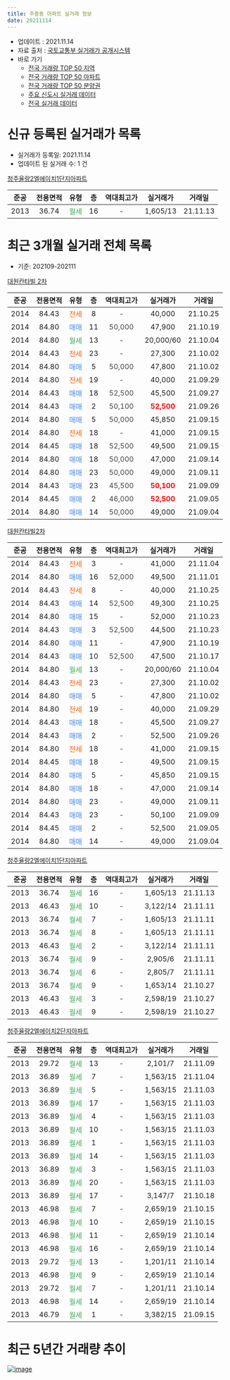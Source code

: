 ```yaml
---
title: 주중동 아파트 실거래 정보
date: 20211114
---
```


* 업데이트 : 2021.11.14
* 자료 출처 : [국토교통부 실거래가 공개시스템](http://rt.molit.go.kr)
* 바로 가기
    * [전국 거래량 TOP 50 지역](https://apt-info.github.io/apt-trade-info/tr)
    * [전국 거래량 TOP 50 아파트](https://apt-info.github.io/apt-trade-info/ta)
    * [전국 거래량 TOP 50 분양권](https://apt-info.github.io/apt-trade-info/tb)
    * [주요 신도시 실거래 데이터](https://apt-info.github.io/apt-trade-info/newtown)
    * [전국 실거래 데이터](https://apt-info.github.io/apt-trade-info/all)



<script async src="https://pagead2.googlesyndication.com/pagead/js/adsbygoogle.js"></script>
<!-- 기본광고 -->
<ins class="adsbygoogle"
     style="display:block"
     data-ad-client="ca-pub-1142216861245946"
     data-ad-slot="4805727019"
     data-ad-format="auto"
     data-full-width-responsive="true"></ins>
<script>
     (adsbygoogle = window.adsbygoogle || []).push({});
</script>


# 신규 등록된 실거래가 목록

* 실거래가 등록일: 2021.11.14
* 업데이트 된 실거래 수: 1 건


[청주율랑2엘에이치1단지아파트](https://search.naver.com/search.naver?query=%EC%B2%AD%EC%A3%BC%EC%9C%A8%EB%9E%912%EC%97%98%EC%97%90%EC%9D%B4%EC%B9%981%EB%8B%A8%EC%A7%80%EC%95%84%ED%8C%8C%ED%8A%B8)

|준공|전용면적|유형|층|역대최고가|실거래가|거래일|
|:---:|:---:|:---:|:---:|:---:|:---:|:---:|
|2013|36.74|<span style="color:#34A853">월세</span>|16|<span style="color:#444444">-</span>|1,605/13|21.11.13|



<script async src="https://pagead2.googlesyndication.com/pagead/js/adsbygoogle.js"></script>
<!-- 기본광고 -->
<ins class="adsbygoogle"
     style="display:block"
     data-ad-client="ca-pub-1142216861245946"
     data-ad-slot="4805727019"
     data-ad-format="auto"
     data-full-width-responsive="true"></ins>
<script>
     (adsbygoogle = window.adsbygoogle || []).push({});
</script>


# 최근 3개월 실거래 전체 목록
* 기준: 202109-202111


[대원칸타빌 2차](https://search.naver.com/search.naver?query=%EB%8C%80%EC%9B%90%EC%B9%B8%ED%83%80%EB%B9%8C+2%EC%B0%A8)

|준공|전용면적|유형|층|역대최고가|실거래가|거래일|
|:---:|:---:|:---:|:---:|:---:|:---:|:---:|
|2014|84.43|<span style="color:#FF5A00">전세</span>|8|<span style="color:#444444">-</span>|40,000|21.10.25|
|2014|84.80|<span style="color:#4285F3">매매</span>|11|<span style="color:#444444">50,000</span>|47,900|21.10.19|
|2014|84.80|<span style="color:#34A853">월세</span>|13|<span style="color:#444444">-</span>|20,000/60|21.10.04|
|2014|84.43|<span style="color:#FF5A00">전세</span>|23|<span style="color:#444444">-</span>|27,300|21.10.02|
|2014|84.80|<span style="color:#4285F3">매매</span>|5|<span style="color:#444444">50,000</span>|47,800|21.10.02|
|2014|84.80|<span style="color:#FF5A00">전세</span>|19|<span style="color:#444444">-</span>|40,000|21.09.29|
|2014|84.43|<span style="color:#4285F3">매매</span>|18|<span style="color:#444444">52,500</span>|45,500|21.09.27|
|2014|84.43|<span style="color:#4285F3">매매</span>|2|<span style="color:#444444">50,100</span>|<b><span style="color:#FF0000">52,500</span></b>|21.09.26|
|2014|84.80|<span style="color:#4285F3">매매</span>|5|<span style="color:#444444">50,000</span>|45,850|21.09.15|
|2014|84.80|<span style="color:#FF5A00">전세</span>|18|<span style="color:#444444">-</span>|41,000|21.09.15|
|2014|84.45|<span style="color:#4285F3">매매</span>|18|<span style="color:#444444">52,500</span>|49,500|21.09.15|
|2014|84.80|<span style="color:#4285F3">매매</span>|18|<span style="color:#444444">50,000</span>|47,000|21.09.14|
|2014|84.80|<span style="color:#4285F3">매매</span>|23|<span style="color:#444444">50,000</span>|49,000|21.09.11|
|2014|84.43|<span style="color:#4285F3">매매</span>|23|<span style="color:#444444">45,500</span>|<b><span style="color:#FF0000">50,100</span></b>|21.09.09|
|2014|84.45|<span style="color:#4285F3">매매</span>|2|<span style="color:#444444">46,000</span>|<b><span style="color:#FF0000">52,500</span></b>|21.09.05|
|2014|84.80|<span style="color:#4285F3">매매</span>|14|<span style="color:#444444">50,000</span>|49,000|21.09.04|

[대원칸타빌2차](https://search.naver.com/search.naver?query=%EB%8C%80%EC%9B%90%EC%B9%B8%ED%83%80%EB%B9%8C2%EC%B0%A8)

|준공|전용면적|유형|층|역대최고가|실거래가|거래일|
|:---:|:---:|:---:|:---:|:---:|:---:|:---:|
|2014|84.43|<span style="color:#FF5A00">전세</span>|3|<span style="color:#444444">-</span>|41,000|21.11.04|
|2014|84.80|<span style="color:#4285F3">매매</span>|16|<span style="color:#444444">52,000</span>|49,500|21.11.01|
|2014|84.43|<span style="color:#FF5A00">전세</span>|8|<span style="color:#444444">-</span>|40,000|21.10.25|
|2014|84.43|<span style="color:#4285F3">매매</span>|14|<span style="color:#444444">52,500</span>|49,300|21.10.25|
|2014|84.80|<span style="color:#4285F3">매매</span>|15|<span style="color:#444444">-</span>|52,000|21.10.23|
|2014|84.43|<span style="color:#4285F3">매매</span>|3|<span style="color:#444444">52,500</span>|44,500|21.10.23|
|2014|84.80|<span style="color:#4285F3">매매</span>|11|<span style="color:#444444">-</span>|47,900|21.10.19|
|2014|84.43|<span style="color:#4285F3">매매</span>|10|<span style="color:#444444">52,500</span>|47,500|21.10.17|
|2014|84.80|<span style="color:#34A853">월세</span>|13|<span style="color:#444444">-</span>|20,000/60|21.10.04|
|2014|84.43|<span style="color:#FF5A00">전세</span>|23|<span style="color:#444444">-</span>|27,300|21.10.02|
|2014|84.80|<span style="color:#4285F3">매매</span>|5|<span style="color:#444444">-</span>|47,800|21.10.02|
|2014|84.80|<span style="color:#FF5A00">전세</span>|19|<span style="color:#444444">-</span>|40,000|21.09.29|
|2014|84.43|<span style="color:#4285F3">매매</span>|18|<span style="color:#444444">-</span>|45,500|21.09.27|
|2014|84.43|<span style="color:#4285F3">매매</span>|2|<span style="color:#444444">-</span>|52,500|21.09.26|
|2014|84.80|<span style="color:#FF5A00">전세</span>|18|<span style="color:#444444">-</span>|41,000|21.09.15|
|2014|84.45|<span style="color:#4285F3">매매</span>|18|<span style="color:#444444">-</span>|49,500|21.09.15|
|2014|84.80|<span style="color:#4285F3">매매</span>|5|<span style="color:#444444">-</span>|45,850|21.09.15|
|2014|84.80|<span style="color:#4285F3">매매</span>|18|<span style="color:#444444">-</span>|47,000|21.09.14|
|2014|84.80|<span style="color:#4285F3">매매</span>|23|<span style="color:#444444">-</span>|49,000|21.09.11|
|2014|84.43|<span style="color:#4285F3">매매</span>|23|<span style="color:#444444">-</span>|50,100|21.09.09|
|2014|84.45|<span style="color:#4285F3">매매</span>|2|<span style="color:#444444">-</span>|52,500|21.09.05|
|2014|84.80|<span style="color:#4285F3">매매</span>|14|<span style="color:#444444">-</span>|49,000|21.09.04|

[청주율랑2엘에이치1단지아파트](https://search.naver.com/search.naver?query=%EC%B2%AD%EC%A3%BC%EC%9C%A8%EB%9E%912%EC%97%98%EC%97%90%EC%9D%B4%EC%B9%981%EB%8B%A8%EC%A7%80%EC%95%84%ED%8C%8C%ED%8A%B8)

|준공|전용면적|유형|층|역대최고가|실거래가|거래일|
|:---:|:---:|:---:|:---:|:---:|:---:|:---:|
|2013|36.74|<span style="color:#34A853">월세</span>|16|<span style="color:#444444">-</span>|1,605/13|21.11.13|
|2013|46.43|<span style="color:#34A853">월세</span>|10|<span style="color:#444444">-</span>|3,122/14|21.11.11|
|2013|36.74|<span style="color:#34A853">월세</span>|7|<span style="color:#444444">-</span>|1,605/13|21.11.11|
|2013|36.74|<span style="color:#34A853">월세</span>|8|<span style="color:#444444">-</span>|1,605/13|21.11.11|
|2013|46.43|<span style="color:#34A853">월세</span>|2|<span style="color:#444444">-</span>|3,122/14|21.11.11|
|2013|36.74|<span style="color:#34A853">월세</span>|9|<span style="color:#444444">-</span>|2,905/6|21.11.11|
|2013|36.74|<span style="color:#34A853">월세</span>|6|<span style="color:#444444">-</span>|2,805/7|21.11.11|
|2013|36.74|<span style="color:#34A853">월세</span>|9|<span style="color:#444444">-</span>|1,653/14|21.10.27|
|2013|46.43|<span style="color:#34A853">월세</span>|3|<span style="color:#444444">-</span>|2,598/19|21.10.27|
|2013|46.43|<span style="color:#34A853">월세</span>|9|<span style="color:#444444">-</span>|2,598/19|21.10.27|


<script async src="https://pagead2.googlesyndication.com/pagead/js/adsbygoogle.js"></script>
<!-- 기본광고 -->
<ins class="adsbygoogle"
     style="display:block"
     data-ad-client="ca-pub-1142216861245946"
     data-ad-slot="4805727019"
     data-ad-format="auto"
     data-full-width-responsive="true"></ins>
<script>
     (adsbygoogle = window.adsbygoogle || []).push({});
</script>


[청주율량2엘에이치2단지아파트](https://search.naver.com/search.naver?query=%EC%B2%AD%EC%A3%BC%EC%9C%A8%EB%9F%892%EC%97%98%EC%97%90%EC%9D%B4%EC%B9%982%EB%8B%A8%EC%A7%80%EC%95%84%ED%8C%8C%ED%8A%B8)

|준공|전용면적|유형|층|역대최고가|실거래가|거래일|
|:---:|:---:|:---:|:---:|:---:|:---:|:---:|
|2013|29.72|<span style="color:#34A853">월세</span>|13|<span style="color:#444444">-</span>|2,101/7|21.11.09|
|2013|36.89|<span style="color:#34A853">월세</span>|7|<span style="color:#444444">-</span>|1,563/15|21.11.04|
|2013|36.89|<span style="color:#34A853">월세</span>|5|<span style="color:#444444">-</span>|1,563/15|21.11.03|
|2013|36.89|<span style="color:#34A853">월세</span>|17|<span style="color:#444444">-</span>|1,563/15|21.11.03|
|2013|36.89|<span style="color:#34A853">월세</span>|4|<span style="color:#444444">-</span>|1,563/15|21.11.03|
|2013|36.89|<span style="color:#34A853">월세</span>|10|<span style="color:#444444">-</span>|1,563/15|21.11.03|
|2013|36.89|<span style="color:#34A853">월세</span>|1|<span style="color:#444444">-</span>|1,563/15|21.11.03|
|2013|36.89|<span style="color:#34A853">월세</span>|14|<span style="color:#444444">-</span>|1,563/15|21.11.03|
|2013|36.89|<span style="color:#34A853">월세</span>|3|<span style="color:#444444">-</span>|1,563/15|21.11.03|
|2013|36.89|<span style="color:#34A853">월세</span>|20|<span style="color:#444444">-</span>|1,563/15|21.11.03|
|2013|36.89|<span style="color:#34A853">월세</span>|17|<span style="color:#444444">-</span>|3,147/7|21.10.18|
|2013|46.98|<span style="color:#34A853">월세</span>|7|<span style="color:#444444">-</span>|2,659/19|21.10.15|
|2013|46.98|<span style="color:#34A853">월세</span>|10|<span style="color:#444444">-</span>|2,659/19|21.10.15|
|2013|46.98|<span style="color:#34A853">월세</span>|11|<span style="color:#444444">-</span>|2,659/19|21.10.14|
|2013|46.98|<span style="color:#34A853">월세</span>|16|<span style="color:#444444">-</span>|2,659/19|21.10.14|
|2013|29.72|<span style="color:#34A853">월세</span>|13|<span style="color:#444444">-</span>|1,201/11|21.10.14|
|2013|46.98|<span style="color:#34A853">월세</span>|9|<span style="color:#444444">-</span>|2,659/19|21.10.14|
|2013|29.72|<span style="color:#34A853">월세</span>|7|<span style="color:#444444">-</span>|1,201/11|21.10.14|
|2013|46.98|<span style="color:#34A853">월세</span>|14|<span style="color:#444444">-</span>|2,659/19|21.10.14|
|2013|46.79|<span style="color:#34A853">월세</span>|1|<span style="color:#444444">-</span>|3,382/15|21.09.15|



<script async src="https://pagead2.googlesyndication.com/pagead/js/adsbygoogle.js"></script>
<!-- 기본광고 -->
<ins class="adsbygoogle"
     style="display:block"
     data-ad-client="ca-pub-1142216861245946"
     data-ad-slot="4805727019"
     data-ad-format="auto"
     data-full-width-responsive="true"></ins>
<script>
     (adsbygoogle = window.adsbygoogle || []).push({});
</script>


# 최근 5년간 거래량 추이


<div style="width:100%;">
    <canvas id="deal_progress" height="200"></canvas>
</div>

<script>
new Chart(document.getElementById("deal_progress"), {
    type: 'line',
    data: {
        labels: ['16.01','16.02','16.03','16.04','16.05','16.06','16.07','16.08','16.09','16.10','16.11','16.12','17.01','17.02','17.03','17.04','17.05','17.06','17.07','17.08','17.09','17.10','17.11','17.12','18.01','18.02','18.03','18.04','18.05','18.06','18.07','18.08','18.09','18.10','18.11','18.12','19.01','19.02','19.03','19.04','19.05','19.06','19.07','19.08','19.09','19.10','19.11','19.12','20.01','20.02','20.03','20.04','20.05','20.06','20.07','20.08','20.09','20.10','20.11','20.12','21.01','21.02','21.03','21.04','21.05','21.06','21.07','21.08','21.09','21.10','21.11'],
        datasets: [{
            label: '매매/분양권',
            data: [1,4,3,4,5,5,6,5,3,11,2,2,7,4,6,3,5,6,4,4,4,5,3,3,5,0,8,4,6,0,3,2,4,5,4,0,4,2,5,8,3,4,4,3,5,11,18,11,9,9,8,3,10,5,2,0,1,2,12,10,2,1,5,0,1,0,1,2,18,8,1],
            borderColor: "rgba(66, 133, 243, 1)",
            backgroundColor: "rgba(66, 133, 243, 0.05)",
            borderWidth: 1,
            pointRadius: 0,
            fill: false,
            lineTension: 0
        },{
            label: '전/월세',
            data: [9,8,5,6,6,4,3,5,3,1,0,4,4,8,5,7,3,6,7,6,2,3,40,40,12,9,7,8,3,5,4,3,5,7,8,7,13,11,8,6,3,8,5,12,13,6,75,142,16,13,17,21,5,18,10,10,4,14,14,22,12,11,15,19,3,7,1,5,5,18,18],
            borderColor: "rgba(255, 90, 0, 1)",
            backgroundColor: "rgba(255, 90, 0, 0.05)",
            borderWidth: 1,
            pointRadius: 0,
            fill: false,
            lineTension: 0
        },{
            label: '합계',
            data: [10,12,8,10,11,9,9,10,6,12,2,6,11,12,11,10,8,12,11,10,6,8,43,43,17,9,15,12,9,5,7,5,9,12,12,7,17,13,13,14,6,12,9,15,18,17,93,153,25,22,25,24,15,23,12,10,5,16,26,32,14,12,20,19,4,7,2,7,23,26,19],
            borderColor: "rgba(0, 0, 0, 1)",
            backgroundColor: "rgba(0, 0, 0, 0.03)",
            borderWidth: 0.1,
            pointRadius: 0,
            fill: true,
            lineTension: 0
        }
        ]
    },
    options: {
        responsive: true,
        title: {
            display: false
        },
        tooltips: {
            mode: 'index',
            intersect: false
        },
        hover: {
            mode: 'nearest',
            intersect: true
        },
        scales: {
            xAxes: [{
                display: true,
                scaleLabel: {
                    display: true,
                    labelString: '년/월'
                }
            }],
            yAxes: [{
                display: true,
                ticks: {
                    suggestedMin: 0,
                },
                scaleLabel: {
                    display: true,
                    labelString: '실거래 수'
                }
            }]
        }
    }
});

</script>


[![image](https://apt-info.github.io/images/2020-01-03-apt-trade-info/1024x500.png)](https://play.google.com/store/apps/details?id=com.aptinfo.apttradeinfo)

